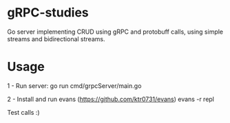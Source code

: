 # gRPC-studies

Go server implementing CRUD using gRPC and protobuff calls, using simple streams and bidirectional streams.

# Usage

1 - Run server:
go run cmd/grpcServer/main.go

2 - Install and run evans (https://github.com/ktr0731/evans) 
evans -r repl

Test calls :)
